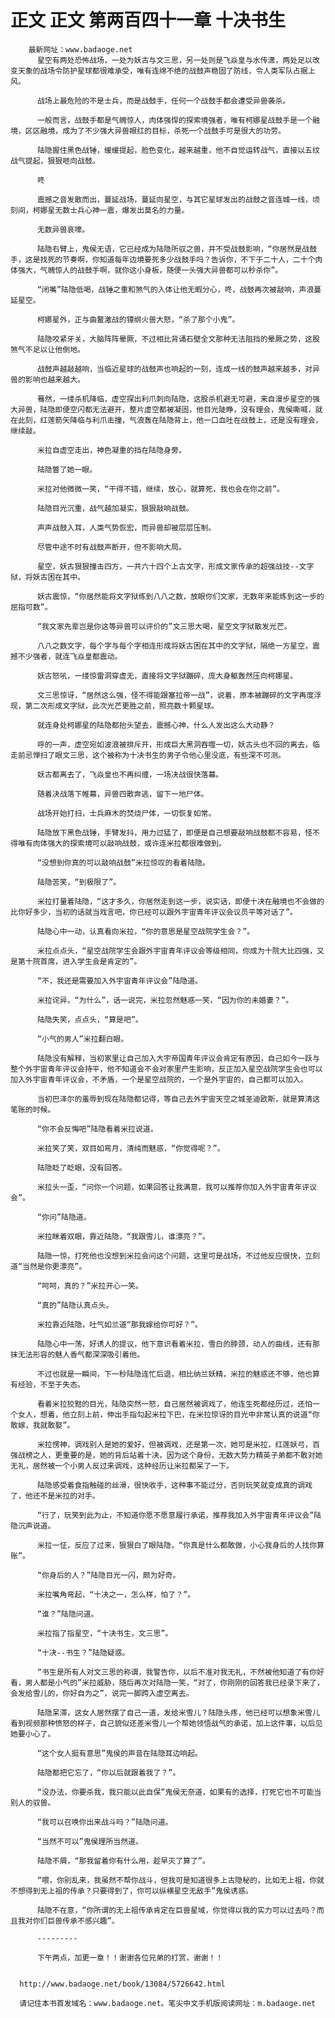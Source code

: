 # 正文 正文 第两百四十一章 十决书生
        最新网址：www.badaoge.net
          星空有两处恐怖战场，一处为妖古与文三思，另一处则是飞焱皇与水传潇，两处足以改变天象的战场令防护星球都很难承受，唯有连绵不绝的战鼓声稳固了防线，令人类军队占据上风。
      
          战场上最危险的不是士兵，而是战鼓手，任何一个战鼓手都会遭受异兽袭杀。
      
          一般而言，战鼓手都是气魄惊人，肉体强悍的探索境强者，唯有柯娜星战鼓手是一个融境，区区融境，成为了不少强大异兽眼红的目标，杀死一个战鼓手可是很大的功劳。
      
          陆隐握住黑色战锤，缓缓提起，脸色变化，越来越重，他不自觉运转战气，直接以五纹战气提起，狠狠咂向战鼓。
      
          咚
      
          震撼之音发散而出，蔓延战场，蔓延向星空，与其它星球发出的战鼓之音连城一线，顷刻间，柯娜星无数士兵心神一震，爆发出莫名的力量。
      
          无数异兽哀嚎。
      
          陆隐右臂上，鬼侯无语，它已经成为陆隐所驭之兽，并不受战鼓影响，“你居然是战鼓手，这是找死的节奏啊，你知道每年边境要死多少战鼓手吗？告诉你，不下于二十人，二十个肉体强大，气魄惊人的战鼓手啊，就你这小身板，随便一头强大异兽都可以秒杀你”。
      
          “闭嘴”陆隐低喝，战锤之重和煞气的入体让他无暇分心，咚，战鼓再次被敲响，声浪蔓延星空。
      
          柯娜星外，正与曲鳌激战的镡纲火兽大怒，“杀了那个小鬼”。
      
          陆隐咬紧牙关，大脑阵阵晕厥，不过相比背诵石壁全文那种无法阻挡的晕厥之势，这股煞气不足以让他倒地。
      
          战鼓声越敲越响，当临近星球的战鼓声也响起的一刻，连成一线的鼓声越来越多，对异兽的影响也越来越大。
      
          蓦然，一缕杀机降临，虚空探出利爪刺向陆隐，这股杀机避无可避，来自漫步星空的强大异兽，陆隐即便空闪都无法避开，整片虚空都被凝固，他目光陡睁，没有理会，鬼侯嘶喊，就在此刻，红莲箭矢降临与利爪击撞，气浪轰在陆隐背上，他一口血吐在战鼓上，还是没有理会，继续敲。
      
          米拉自虚空走出，神色凝重的挡在陆隐身旁。
      
          陆隐瞥了她一眼。
      
          米拉对他微微一笑，“干得不错，继续，放心，就算死，我也会在你之前”。
      
          陆隐目光沉重，战气越加凝实，狠狠敲响战鼓。
      
          声声战鼓入耳，人类气势恢宏，而异兽却被层层压制。
      
          尽管中途不时有战鼓声断开，但不影响大局。
      
          星空，妖古狠狠撞击四方，一共六十四个上古文字，形成文家传承的超强战技--文字狱，将妖古困在其中。
      
          妖古震惊，“你居然能将文字狱练到八八之数，放眼你们文家，无数年来能练到这一步的屈指可数”。
      
          “我文家先辈岂是你这等异兽可以评价的”文三思大喝，星空文字狱散发光芒。
      
          八八之数文字，每个字与每个字相连形成将妖古困在其中的文字狱，隔绝一方星空，震撼不少强者，就连飞焱皇都震动。
      
          妖古怒吼，一缕惊雷洞穿虚无，直接将文字狱蹦碎，庞大身躯轰然压向柯娜星。
      
          文三思惊讶，“居然这么强，怪不得能跟塞拉帝一战”，说着，原本被蹦碎的文字再度浮现，第二次形成文字狱，此次光芒更胜之前，照亮数十颗星球。
      
          就连身处柯娜星的陆隐都抬头望去，震撼心神，什么人发出这么大动静？
      
          呼的一声，虚空宛如波浪被排斥开，形成巨大黑洞吞噬一切，妖古头也不回的离去，临走前忌惮扫了眼文三思，这个被称为十决书生的男子令他心里没底，有些深不可测。
      
          妖古都离去了，飞焱皇也不再纠缠，一场决战很快落幕。
      
          随着决战落下帷幕，异兽四散奔逃，留下一地尸体。
      
          战场开始打扫，士兵麻木的焚烧尸体，一切恢复如常。
      
          陆隐放下黑色战锤，手臂发抖，用力过猛了，即便是自己想要敲响战鼓都不容易，怪不得唯有肉体强大的探索境可以敲响战鼓，或许连米拉都很难做到。
      
          “没想到你真的可以敲响战鼓”米拉惊叹的看着陆隐。
      
          陆隐苦笑，“到极限了”。
      
          米拉打量着陆隐，“这才多久，你居然走到这一步，说实话，即便十决在融境也不会做的比你好多少，当初的话就当戏言吧，你已经可以跟外宇宙青年评议会议员平等对话了”。
      
          陆隐心中一动，认真看向米拉，“你的意思是星空战院学生会？”。
      
          米拉点点头，“星空战院学生会跟外宇宙青年评议会等级相同，你成为十院大比四强，又是第十院首席，进入学生会是肯定的”。
      
          “不，我还是需要加入外宇宙青年评议会”陆隐道。
      
          米拉诧异，“为什么”，话一说完，米拉忽然魅惑一笑，“因为你的未婚妻？”。
      
          陆隐失笑，点点头，“算是吧”。
      
          “小气的男人”米拉翻白眼。
      
          陆隐没有解释，当初家里让自己加入大宇帝国青年评议会肯定有原因，自己如今一跃与整个外宇宙青年评议会持平，他不知道会不会对家里产生影响，反正加入星空战院学生会也可以加入外宇宙青年评议会，不矛盾，一个是星空战院的，一个是外宇宙的，自己都可以加入。
      
          当初巴泽尔的羞辱到现在陆隐都记得，等自己去外宇宙天空之城圣迪欧斯，就是算清这笔账的时候。
      
          “你不会反悔吧”陆隐看着米拉说道。
      
          米拉笑了笑，双目如弯月，清纯而魅惑，“你觉得呢？”。
      
          陆隐眨了眨眼，没有回答。
      
          米拉头一歪，“问你一个问题，如果回答让我满意，我可以推荐你加入外宇宙青年评议会”。
      
          “你问”陆隐道。
      
          米拉眯着双眼，靠近陆隐，“我跟雪儿，谁漂亮？”。
      
          陆隐一惊，打死他也没想到米拉会问这个问题，这里可是战场，不过他反应很快，立刻道“当然是你更漂亮”。
      
          “呵呵，真的？”米拉开心一笑。
      
          “真的”陆隐认真点头。
      
          米拉靠近陆隐，吐气如兰道“那我嫁给你可好？”。
      
          陆隐心中一荡，好诱人的提议，他下意识看着米拉，雪白的脖颈，动人的曲线，还有那抹无法形容的魅人香气都深深吸引着他。
      
          不过也就是一瞬间，下一秒陆隐连忙后退，相比纳兰妖精，米拉的魅惑还不够，他也算有经验，不至于失态。
      
          看着米拉狡黠的目光，陆隐突然一怒，自己居然被调戏了，他连生死都经历过，还怕一个女人，想着，他立刻上前，伸出手指勾起米拉下巴，在米拉惊讶的目光中非常认真的说道“你敢嫁，我就敢娶”。
      
          米拉愣神，调戏别人是她的爱好，但被调戏，还是第一次，她可是米拉，红莲妖弓，百强战榜之人，更重要的是，她的背后站着十决，因为这个身份，无数大势力精英子弟都不敢对她无礼，居然被一个小男人反过来调戏，这种经历让米拉都呆了一下。
      
          陆隐感受着食指触碰的丝滑，很快收手，这种事不能过分，否则玩笑就变成真的调戏了，他还不是米拉的对手。
      
          “行了，玩笑到此为止，不知道你愿不愿意履行承诺，推荐我加入外宇宙青年评议会”陆隐沉声说道。
      
          米拉一怔，反应了过来，狠狠白了眼陆隐，“你真是什么都敢做，小心我身后的人找你算账”。
      
          “你身后的人？”陆隐目光一闪，颇为好奇。
      
          米拉嘴角弯起，“十决之一，怎么样，怕了？”。
      
          “谁？”陆隐问道。
      
          米拉指了指星空，“十决书生，文三思”。
      
          “十决--书生？”陆隐疑惑。
      
          “书生是所有人对文三思的称谓，我警告你，以后不准对我无礼，不然被他知道了有你好看，男人都是小气的”米拉威胁，随后再次对陆隐一笑，“对了，你刚刚的回答我已经录下来了，会发给雪儿的，你好自为之”，说完一脚跨入虚空离去。
      
          陆隐呆滞，这女人居然摆了自己一道，发给米雪儿？陆隐头疼，他已经可以想象米雪儿看到视频那种愤怒的样子，自己貌似还差米雪儿一个帮她领悟战气的承诺，加上这件事，以后见她要小心了。
      
          “这个女人挺有意思”鬼侯的声音在陆隐耳边响起。
      
          陆隐都把它忘了，“你以后就跟着我了？”。
      
          “没办法，你要杀我，我只能以此自保”鬼侯无奈道，如果有的选择，打死它也不可能当别人的驭兽。
      
          “我可以召唤你出来战斗吗？”陆隐问道。
      
          “当然不可以”鬼侯理所当然道。
      
          陆隐不屑，“那我留着你有什么用，趁早灭了算了”。
      
          “喂，你别乱来，我虽然不帮你战斗，但我可是知道很多上古隐秘的，比如无上祖，你就不想得到无上祖的传承？只要得到了，你可以纵横星空无敌手”鬼侯诱惑。
      
          陆隐不在意，“你所谓的无上祖传承肯定在巨兽星域，你觉得以我的实力可以过去吗？而且我对你们巨兽传承不感兴趣”。
      
          ---------
      
          下午两点，加更一章！！谢谢各位兄弟的打赏，谢谢！！
      
      
      http://www.badaoge.net/book/13084/5726642.html
      
      请记住本书首发域名：www.badaoge.net。笔尖中文手机版阅读网址：m.badaoge.net